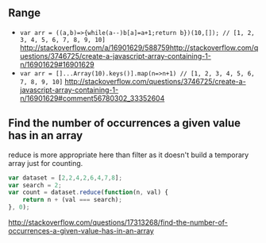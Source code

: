 ## Range

- `var arr = ((a,b)=>{while(a--)b[a]=a+1;return b})(10,[]); // [1, 2, 3, 4, 5, 6, 7, 8, 9, 10]` http://stackoverflow.com/a/16901629/588759http://stackoverflow.com/questions/3746725/create-a-javascript-array-containing-1-n/16901629#16901629
- `var arr = []...Array(10).keys()].map(n=>n+1) // [1, 2, 3, 4, 5, 6, 7, 8, 9, 10]` http://stackoverflow.com/questions/3746725/create-a-javascript-array-containing-1-n/16901629#comment56780302_33352604

## Find the number of occurrences a given value has in an array

reduce is more appropriate here than filter as it doesn't build a temporary array just for counting.

```javascript
var dataset = [2,2,4,2,6,4,7,8];
var search = 2;
var count = dataset.reduce(function(n, val) {
    return n + (val === search);
}, 0);
```

http://stackoverflow.com/questions/17313268/find-the-number-of-occurrences-a-given-value-has-in-an-array
